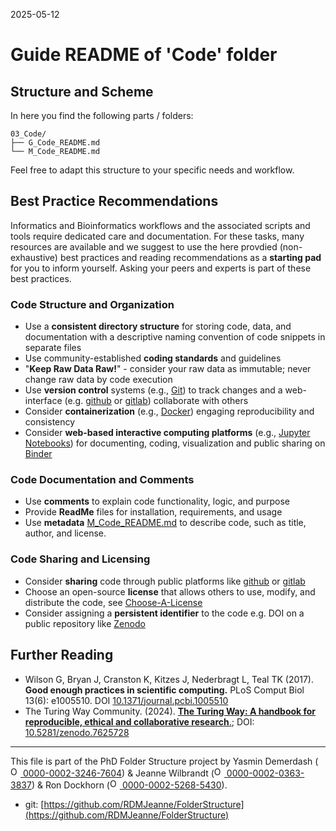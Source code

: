2025-05-12

# Guide README of 'Code' folder

## Structure and Scheme

In here you find the following parts / folders:

```
03_Code/
├── G_Code_README.md
└── M_Code_README.md

```

Feel free to adapt this structure to your specific needs and workflow.

## Best Practice Recommendations

Informatics and Bioinformatics workflows and the associated scripts and tools require dedicated care and documentation. For these tasks, many resources are available and we suggest to use the here provdied (non-exhaustive) best practices and reading recommendations as a **starting pad** for you to inform yourself. Asking your peers and experts is part of these best practices.

### Code Structure and Organization

- Use a **consistent directory structure** for storing code, data, and documentation with a descriptive naming convention of code snippets in separate files
- Use community-established **coding standards** and guidelines
- "**Keep Raw Data Raw!**" - consider your raw data as immutable; never change raw data by code execution
- Use **version control** systems (e.g., [Git](https://git-scm.com/)) to track changes and a web-interface (e.g. [github](https://github.com/) or [gitlab](https://about.gitlab.com/)) collaborate with others
- Consider **containerization** (e.g., [Docker](https://www.docker.com/)) engaging reproducibility and consistency
- Consider **web-based interactive computing platforms** (e.g., [Jupyter Notebooks](https://jupyter.org/)) for documenting, coding, visualization and public sharing on [Binder](https://jupyter.org/binder)

### Code Documentation and Comments

- Use **comments** to explain code functionality, logic, and purpose
- Provide **ReadMe** files for installation, requirements, and usage
- Use **metadata** [M_Code_README.md](/PhD/02_Projects/03_ProjectX/YYYYMMDD_ExperimentX/03_Code/M_Code_README.md) to describe code, such as title, author, and license.


### Code Sharing and Licensing

- Consider **sharing** code through public platforms like [github](https://github.com/) or [gitlab](https://about.gitlab.com/)
- Choose an open-source **license** that allows others to use, modify, and distribute the code, see [Choose-A-License](https://choosealicense.com)
- Consider assigning a **persistent identifier** to the code e.g. DOI on a public repository like [Zenodo](https://zenodo.org/)

## Further Reading

* Wilson G, Bryan J, Cranston K, Kitzes J, Nederbragt L, Teal TK (2017). **Good enough practices in scientific computing.** PLoS Comput Biol 13(6): e1005510. DOI [10.1371/journal.pcbi.1005510](https://doi.org/10.1371/journal.pcbi.1005510)
* The Turing Way Community. (2024). [**The Turing Way: A handbook for reproducible, ethical and collaborative research**.](https://book.the-turing-way.org/reproducible-research/reproducible-research); DOI: [10.5281/zenodo.7625728](https://doi.org/10.5281/zenodo.7625728)


_____

This file is part of the PhD Folder Structure project by Yasmin Demerdash (<a href="https://orcid.org/0000-0002-3246-7604"><img alt="ORCID logo" src="https://info.orcid.org/wp-content/uploads/2019/11/orcid_16x16.png" width="16" height="16" /> 0000-0002-3246-7604</a>) & Jeanne  Wilbrandt (<a href="https://orcid.org/0000-0002-0363-3837"><img alt="ORCID logo" src="https://info.orcid.org/wp-content/uploads/2019/11/orcid_16x16.png" width="16" height="16" /> 0000-0002-0363-3837</a>) & Ron Dockhorn (<a href="https://orcid.org/0000-0002-5268-5430"><img alt="ORCID logo" src="https://info.orcid.org/wp-content/uploads/2019/11/orcid_16x16.png" width="16" height="16" /> 0000-0002-5268-5430</a>).

* git: [https://github.com/RDMJeanne/FolderStructure](https://github.com/RDMJeanne/FolderStructure)

